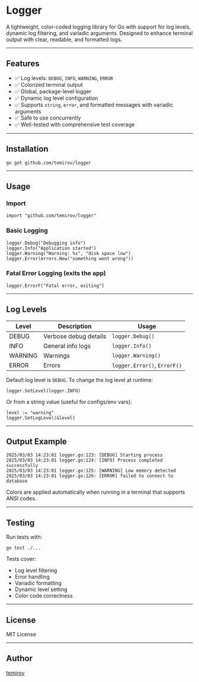 # Logger

A lightweight, color-coded logging library for Go with support for log levels, dynamic log filtering, and variadic
arguments. Designed to enhance terminal output with clear, readable, and formatted logs.

---

## Features

- ✅ Log levels: `DEBUG`, `INFO`, `WARNING`, `ERROR`
- ✅ Colorized terminal output
- ✅ Global, package-level logger
- ✅ Dynamic log level configuration
- ✅ Supports `string`, `error`, and formatted messages with variadic arguments
- ✅ Safe to use concurrently
- ✅ Well-tested with comprehensive test coverage

---

## Installation

```
go get github.com/temirov/logger
```

---

## Usage

### Import

```
import "github.com/temirov/logger"
```

### Basic Logging

```
logger.Debug("Debugging info")
logger.Info("Application started")
logger.Warning("Warning: %s", "disk space low")
logger.Error(errors.New("something went wrong"))
```

### Fatal Error Logging (exits the app)

```
logger.ErrorF("Fatal error, exiting")
```

---

## Log Levels

| Level   | Description           | Usage                        |
|---------|-----------------------|------------------------------|
| DEBUG   | Verbose debug details | `logger.Debug()`             |
| INFO    | General info logs     | `logger.Info()`              |
| WARNING | Warnings              | `logger.Warning()`           |
| ERROR   | Errors                | `logger.Error()`, `ErrorF()` |

Default log level is `DEBUG`. To change the log level at runtime:

```
logger.SetLevel(logger.INFO)
```

Or from a string value (useful for configs/env vars):

```
level := "warning"
logger.SetLogLevel(&level)
```

---

## Output Example

```
2025/03/03 14:23:01 logger.go:123: [DEBUG] Starting process
2025/03/03 14:23:01 logger.go:124: [INFO] Process completed successfully
2025/03/03 14:23:01 logger.go:125: [WARNING] Low memory detected
2025/03/03 14:23:01 logger.go:126: [ERROR] failed to connect to database
```

Colors are applied automatically when running in a terminal that supports ANSI codes.

---

## Testing

Run tests with:

```
go test ./...
```

Tests cover:

- Log level filtering
- Error handling
- Variadic formatting
- Dynamic level setting
- Color code correctness

---

## License

MIT License

---

## Author

[temirov](https://github.com/temirov)